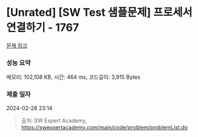 # [Unrated] [SW Test 샘플문제] 프로세서 연결하기 - 1767 

[문제 링크](https://swexpertacademy.com/main/code/problem/problemDetail.do?contestProbId=AV4suNtaXFEDFAUf) 

### 성능 요약

메모리: 102,108 KB, 시간: 464 ms, 코드길이: 3,915 Bytes

### 제출 일자

2024-02-28 23:14



> 출처: SW Expert Academy, https://swexpertacademy.com/main/code/problem/problemList.do